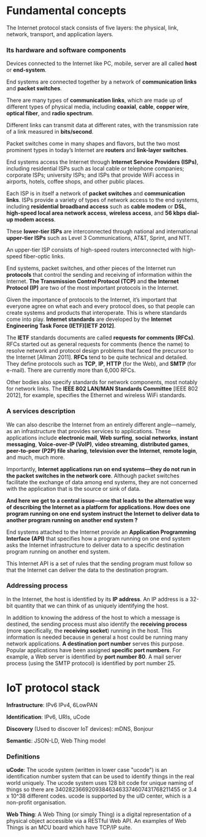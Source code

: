 # Fundamental concepts

The Internet protocol stack consists of five layers: the physical, link, network, transport, and application layers.

### Its hardware and software components

Devices connected to the Internet like PC, mobile, server are all called **host** or **end-system**.

End systems are connected together by a network of **communication links** and **packet switches**.

There are many types of **communication links**, which are made up of different types of physical media, including **coaxial**, **cable**, **copper wire**, **optical fiber**, and **radio spectrum**.

Different links can transmit data at different rates, with the transmission rate of a link measured in **bits/second**.

Packet switches come in many shapes and flavors, but the two most prominent types in today’s Internet are **routers** and **link-layer switches**.

End systems access the Internet through **Internet Service Providers (ISPs)**, including residential ISPs such as local cable or telephone companies; corporate ISPs; university ISPs; and ISPs that provide WiFi access in airports, hotels, coffee shops, and other public places.

Each ISP is in itself a network of **packet switches** and **communication links**. ISPs provide a variety of types of network access to the end systems, including **residential broadband access** such as **cable modem** or **DSL**, **high-speed local area network access**, **wireless access**, and **56 kbps dial-up modem access**.

These **lower-tier ISPs** are interconnected through national and international **upper-tier ISPs** such as Level 3 Communications, AT&T, Sprint, and NTT.

An upper-tier ISP consists of high-speed routers interconnected with high-speed fiber-optic links.

End systems, packet switches, and other pieces of the Internet run **protocols** that control the sending and receiving of information within the Internet. **The Transmission Control Protocol (TCP)** and **the Internet Protocol (IP)** are two of the most important protocols in the Internet.

Given the importance of protocols to the Internet, it’s important that everyone agree on what each and every protocol does, so that people can create systems and products that interoperate. This is where standards come into play. **Internet standards** are developed by the **Internet Engineering Task Force (IETF)[IETF 2012]**.

The **IETF** standards documents are called **requests for comments (RFCs)**. RFCs started out as general requests for comments (hence the name) to resolve network and protocol design problems that faced the precursor to the Internet [Allman 2011]. **RFCs** tend to be quite technical and detailed. They define protocols such as **TCP**, **IP**, **HTTP** (for the Web), and **SMTP** (for e-mail). There are currently more than 6,000 RFCs.

Other bodies also specify standards for network components, most notably for network links. The **IEEE 802 LAN/MAN Standards Committee** [IEEE 802 2012], for example, specifies the Ethernet and wireless WiFi standards.

### A services description

We can also describe the Internet from an entirely different angle—namely, as an infrastructure that provides services to applications. These applications include **electronic mail**, **Web surfing**, **social networks**, **instant messaging**, **Voice-over-IP (VoIP)**, **video streaming**, **distributed games**, **peer-to-peer (P2P) file sharing**, **television over the Internet**, **remote login**, and much, much more.

Importantly, **Internet applications run on end systems—they do not run in the packet switches in the network core**.
Although packet switches facilitate the exchange of data among end systems, they are not concerned with the application that is the source or sink of data.

**And here we get to a central issue—one that leads to the alternative way of describing the Internet as a platform for applications. How does one program running on one end system instruct the Internet to deliver data to another program running on another end system ?**

End systems attached to the Internet provide an **Application Programming Interface (API)** that specifies how a program running on one end system asks the Internet infrastructure to deliver data to a specific destination program running on another end system.

This Internet API is a set of rules that the sending program must follow so that the Internet can deliver the data to the destination program.

### Addressing process

In the Internet, the host is identified by its **IP address**. An IP address is a 32-bit quantity that we can think of as uniquely identifying the host.

In addition to knowing the address of the host to which a message is destined, the sending process must also identify the **receiving process** (more specifically, the **receiving socket**) running in the host. This information is needed because in general a host could be running many network applications. **A destination port number** serves this purpose. Popular applications have been assigned **specific port numbers**. For example, a Web server is identified by **port number 80**. A mail server process (using the SMTP protocol) is identified by port number 25.

# IoT protocol stack

**Infrastructure**: IPv6 IPv4, 6LowPAN

**Identification**: IPv6, URIs, uCode

**Discovery** (Used to discover IoT devices): mDNS, Bonjour

**Semantic**: JSON-LD, Web Thing model

### Definitions

**uCode**: The ucode system (written in lower case "ucode") is an identification number system that can be used to identify things in the real world uniquely. The ucode system uses 128 bit code for unique naming of things so there are 340282366920938463463374607431768211455 or 3.4 x 10^38 different codes. ucode is supported by the uID center, which is a non-profit organisation.

**Web Thing**: A Web Thing (or simply Thing) is a digital representation of a physical object accessible via a RESTful Web API. An examples of Web Things is an MCU board which have TCP/IP suite.
